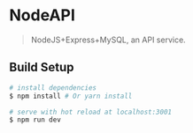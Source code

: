 # NodeAPI

> NodeJS+Express+MySQL, an API service.

## Build Setup

``` bash
# install dependencies
$ npm install # Or yarn install

# serve with hot reload at localhost:3001
$ npm run dev

```

